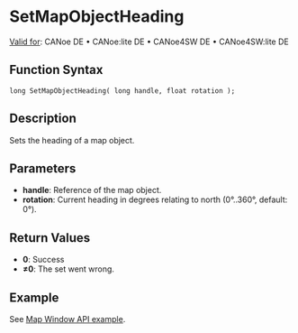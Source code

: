 # SetMapObjectHeading

[Valid for](../../../Shared/FeatureAvailability.md): CANoe DE • CANoe:lite DE • CANoe4SW DE • CANoe4SW:lite DE

## Function Syntax

```plaintext
long SetMapObjectHeading( long handle, float rotation );
```

## Description

Sets the heading of a map object.

## Parameters

- **handle**: Reference of the map object.
- **rotation**: Current heading in degrees relating to north (0°..360°, default: 0°).

## Return Values

- **0**: Success
- **≠0**: The set went wrong.

## Example

See [Map Window API example](../CAPLfunctionMapWindowAPI.md).
